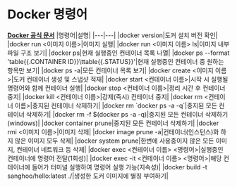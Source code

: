 # Docker 명령어
**[Docker 공식 문서](https://docs.docker.com/engine/reference/run/)**
|명령어|설명|
|---|---|
|docker version|도커 설치 버전 확인|
|docker run <이미지 이름>|이미지 실행|
|docker run <이미지 이름> ls|이미지 내부 파일 구조 보기|
|docker ps|현재 실행중인 컨테이너 목록 나열|
|docker ps --format 'table{{.CONTAINER ID}}\ttable{{.STATUS}}'|현재 실행중인 컨테이너 중 원하는 항목만 보기|
|docker ps -a|모든 컨테이너 목록 보기|
|docker create <이미지 이름>|도커 컨테이너 생성 및 스냅샷 적재|
|docker start <컨테이너 이름>|시작 시 실행될 명령어와 함께 컨테이너 실행|
|docker stop <컨테이너 이름>|정리 시간 후 컨테이너 중지|
|docker kill <컨테이너 이름>|강제(즉시) 컨테이너 중지|
|docker rm <컨테이너 이름>|중지된 컨테이너 삭제하기|
|docker rm \`docker ps -a -q\`|중지된 모든 컨테이너 삭제하기|
|docker rm -f $(docker ps -a -q)|중지된 모든 컨테이너 삭제하기(windows)|
|docker container prune|중지된 모든 컨테이너 삭제하기|
|docker rmi <이미지 이름>|이미지 삭제|
|docker image prune -a|컨테이너(인스턴스)화 하지 않은 이미지 모두 삭제|
|docker system prune|한번에 사용중이지 않은 모든 이미지, 컨테이너 네트워크 등 삭제|
|docker exec <컨테이너 이름> <명령어>|실행중인 컨테이너에 명령어 전달(1회성)|
|docker exec -it <컨테이너 이름> <명령어>|해당 컨테이너에 들어가 터미널 실행하여 명령어 실행 가능(지속성)|
|docker build -t sanghoo/hello:latest ./|생성한 도커 이미지에 별칭 부여하기|
